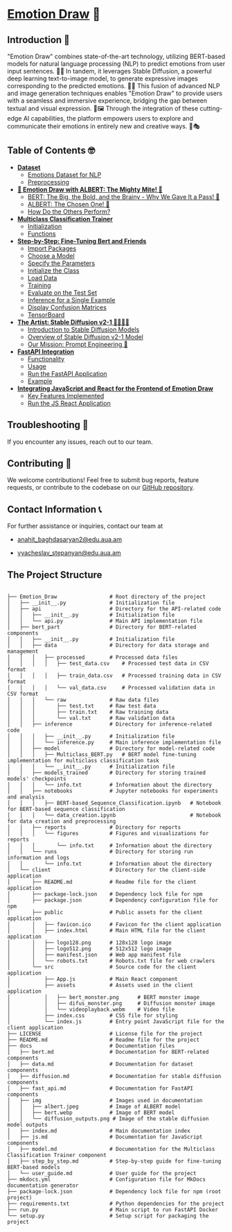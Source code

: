 # [Emotion Draw](https://vyacheslavstepanyan1.github.io/Emotion_Draw/user_guide/) 🎨

## **Introduction 👋**

"Emotion Draw" combines state-of-the-art technology, utilizing BERT-based models for natural language processing (NLP) to predict emotions from user input sentences. 🤖💬 In tandem, it leverages Stable Diffusion, a powerful deep learning text-to-image model, to generate expressive images corresponding to the predicted emotions. 🎨✨ This fusion of advanced NLP and image generation techniques enables "Emotion Draw" to provide users with a seamless and immersive experience, bridging the gap between textual and visual expression. 🌟🖼️ Through the integration of these cutting-edge AI capabilities, the platform empowers users to explore and communicate their emotions in entirely new and creative ways. 🚀🎭


## **Table of Contents 🤓**

- [**Dataset**](https://vyacheslavstepanyan1.github.io/Emotion_Draw/data/)
    - [Emotions Dataset for NLP](https://vyacheslavstepanyan1.github.io/Emotion_Draw/data/#emotions-dataset-for-nlp)
    - [Preprocessing](https://vyacheslavstepanyan1.github.io/Emotion_Draw/data/#preprocessing)
- [**🎨 Emotion Draw with ALBERT: The Mighty Mite! 🤖**](https://vyacheslavstepanyan1.github.io/Emotion_Draw/bert/)
    - [BERT: The Big, the Bold, and the Brainy - Why We Gave It a Pass! 🫣](https://vyacheslavstepanyan1.github.io/Emotion_Draw/bert/#bert-the-big-the-bold-and-the-brainy-why-we-gave-it-a-pass)
    - [ALBERT: The Chosen One! 🚀](https://vyacheslavstepanyan1.github.io/Emotion_Draw/bert/#albert-the-chosen-one)
    - [How Do the Others Perform?](https://vyacheslavstepanyan1.github.io/Emotion_Draw/bert/#how-do-the-others-perform)
- [**Multiclass Classification Trainer**](https://vyacheslavstepanyan1.github.io/Emotion_Draw/model/)
    - [Initialization](https://vyacheslavstepanyan1.github.io/Emotion_Draw/model/#initialization-init)
    - [Functions](https://vyacheslavstepanyan1.github.io/Emotion_Draw/model/#functions)
- [**Step-by-Step: Fine-Tuning Bert and Friends**](https://vyacheslavstepanyan1.github.io/Emotion_Draw/step_by_step/)
    - [Import Packages](https://vyacheslavstepanyan1.github.io/Emotion_Draw/step_by_step/#import-packages)
    - [Choose a Model](https://vyacheslavstepanyan1.github.io/Emotion_Draw/step_by_step/#choose-a-model)
    - [Specify the Parameters](https://vyacheslavstepanyan1.github.io/Emotion_Draw/step_by_step/#specify-the-parameters)
    - [Initialize the Class](https://vyacheslavstepanyan1.github.io/Emotion_Draw/step_by_step/#initialize-the-class)
    - [Load Data](https://vyacheslavstepanyan1.github.io/Emotion_Draw/step_by_step/#load-data)
    - [Training](https://vyacheslavstepanyan1.github.io/Emotion_Draw/step_by_step/#training)
    - [Evaluate on the Test Set](https://vyacheslavstepanyan1.github.io/Emotion_Draw/step_by_step/#evaluate-on-the-test-set)
    - [Inference for a Single Example](https://vyacheslavstepanyan1.github.io/Emotion_Draw/step_by_step/#inference-for-a-single-example)
    - [Display Confusion Matrices](https://vyacheslavstepanyan1.github.io/Emotion_Draw/step_by_step/#display-confusion-matrices)
    - [TensorBoard](https://vyacheslavstepanyan1.github.io/Emotion_Draw/step_by_step/#tensorboard)
- [**The Artist: Stable Diffusion v2-1 👨🏻‍🎨🎨**](https://vyacheslavstepanyan1.github.io/Emotion_Draw/diffusion/)
    - [Introduction to Stable Diffusion Models](https://vyacheslavstepanyan1.github.io/Emotion_Draw/diffusion/#introduction-to-stable-diffusion-models)
    - [Overview of Stable Diffusion v2-1 Model](https://vyacheslavstepanyan1.github.io/Emotion_Draw/diffusion/#overview-of-stable-diffusion-v2-1-model)
    - [Our Mission: Prompt Engineering 💬](https://vyacheslavstepanyan1.github.io/Emotion_Draw/diffusion/#our-mission-prompt-engineering)
- [**FastAPI Integration**](https://vyacheslavstepanyan1.github.io/Emotion_Draw/fast_api/)
    - [Functionality](https://vyacheslavstepanyan1.github.io/Emotion_Draw/fast_api/#functionality)
    - [Usage](https://vyacheslavstepanyan1.github.io/Emotion_Draw/fast_api/#usage)
    - [Run the FastAPI Application](https://vyacheslavstepanyan1.github.io/Emotion_Draw/fast_api/#run-the-fastapi-application)
    - [Example](https://vyacheslavstepanyan1.github.io/Emotion_Draw/fast_api/#example)
- [**Integrating JavaScript and React for the Frontend of Emotion Draw**](https://vyacheslavstepanyan1.github.io/Emotion_Draw/js/)
    - [Key Features Implemented](https://vyacheslavstepanyan1.github.io/Emotion_Draw/js/#key-features-implemented)
    - [Run the JS React Application](https://vyacheslavstepanyan1.github.io/Emotion_Draw/js/#run-the-js-react-application)


## **Troubleshooting 🎯**

If you encounter any issues, reach out to our team.

## **Contributing 🤝**

We welcome contributions! Feel free to submit bug reports, feature requests, or contribute to the codebase on our [GitHub repository](https://github.com/vyacheslavstepanyan1/Emotion_Draw).

## **Contact Information 📞**

For further assistance or inquiries, contact our team at 

* [anahit_baghdasaryan2@edu.aua.am](mailto:anahit_baghdasaryan3@edu.aua.am)

* [vyacheslav_stepanyan@edu.aua.am](mailto:vyacheslav_stepanyan@edu.aua.am)

## **The Project Structure**

```

├── Emotion_Draw                 # Root directory of the project
│   ├── __init__.py              # Initialization file 
│   ├── api                      # Directory for the API-related code
│   │   ├── __init__.py          # Initialization file 
│   │   └── api.py               # Main API implementation file
│   ├── bert_part                # Directory for BERT-related components
│   │   ├── __init__.py          # Initialization file 
│   │   ├── data                 # Directory for data storage and management
│   │   │   ├── processed        # Processed data files
│   │   │   │   ├── test_data.csv    # Processed test data in CSV format
│   │   │   │   ├── train_data.csv   # Processed training data in CSV format
│   │   │   │   └── val_data.csv     # Processed validation data in CSV format
│   │   │   └── raw              # Raw data files
│   │   │       ├── test.txt     # Raw test data
│   │   │       ├── train.txt    # Raw training data
│   │   │       └── val.txt      # Raw validation data
│   │   ├── inference            # Directory for inference-related code
│   │   │   ├── __init__.py      # Initialization file 
│   │   │   └── inference.py     # Main inference implementation file
│   │   ├── model                # Directory for model-related code
│   │   │   ├── Multiclass_BERT.py   # BERT model fine-tuning implementation for multiclass classification task
│   │   │   └── __init__.py      # Initialization file 
│   │   ├── models_trained       # Directory for storing trained models' checkpoints
│   │   │   └── info.txt         # Information about the directory
│   │   ├── notebooks            # Jupyter notebooks for experiments and analysis
│   │   │   ├── BERT-based_Sequence_Classification.ipynb   # Notebook for BERT-based sequence classification 
│   │   │   └── data_creation.ipynb                        # Notebook for data creation and preprocessing
│   │   ├── reports              # Directory for reports
│   │   │   └── figures          # Figures and visualizations for reports
│   │   │       └── info.txt     # Information about the directory
│   │   └── runs                 # Directory for storing run information and logs
│   │       └── info.txt         # Information about the directory
│   └── client                   # Directory for the client-side application
│       ├── README.md            # Readme file for the client application
│       ├── package-lock.json    # Dependency lock file for npm
│       ├── package.json         # Dependency configuration file for npm
│       ├── public               # Public assets for the client application
│       │   ├── favicon.ico      # Favicon for the client application
│       │   ├── index.html       # Main HTML file for the client application
│       │   ├── logo128.png      # 128x128 logo image
│       │   ├── logo512.png      # 512x512 logo image
│       │   ├── manifest.json    # Web app manifest file
│       │   └── robots.txt       # Robots.txt file for web crawlers
│       └── src                  # Source code for the client application
│           ├── App.js           # Main React component
│           ├── assets           # Assets used in the client application
│           │   ├── bert_monster.png      # BERT monster image
│           │   ├── difus_monster.png     # Diffusion monster image
│           │   └── videoplayback.webm    # Video file
│           ├── index.css        # CSS file for styling
│           └── index.js         # Entry point JavaScript file for the client application
├── LICENSE                      # License file for the project
├── README.md                    # Readme file for the project
├── docs                         # Documentation files
│   ├── bert.md                  # Documentation for BERT-related components
│   ├── data.md                  # Documentation for dataset components
│   ├── diffusion.md             # Documentation for stable diffusion components
│   ├── fast_api.md              # Documentation for FastAPI components
│   ├── img                      # Images used in documentation
│   │   ├── albert.jpeg          # Image of ALBERT model
│   │   ├── bert.webp            # Image of BERT model
│   │   └── diffusion_outputs.png # Image of the stable diffusion model outputs
│   ├── index.md                 # Main documentation index
│   ├── js.md                    # Documentation for JavaScript components
│   ├── model.md                 # Documentation for the Multiclass Classification Trainer component
│   ├── step_by_step.md          # Step-by-step guide for fine-tuning BERT-based models
│   └── user_guide.md            # User guide for the project
├── mkdocs.yml                   # Configuration file for MkDocs documentation generator
├── package-lock.json            # Dependency lock file for npm (root project)
├── requirements.txt             # Python dependencies for the project
├── run.py                       # Main script to run FastAPI Docker
└── setup.py                     # Setup script for packaging the project

```
